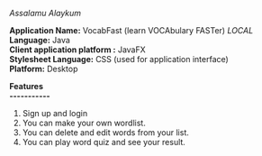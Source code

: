 _Assalamu Alaykum_

**Application Name:** VocabFast (learn VOCAbulary FASTer) _LOCAL_  
**Language:** Java  
**Client application platform :** JavaFX  
**Stylesheet Language:** CSS (used for application interface)  
**Platform:** Desktop

**Features  
-----------**
1. Sign up and login
1. You can make your own wordlist.
2. You can delete and edit words from your list.
3. You can play word quiz and see your result. 
